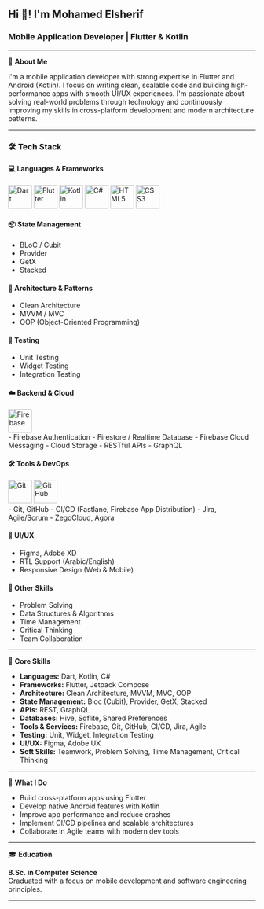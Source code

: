 <h2 align="left">Hi 👋! I'm Mohamed Elsherif</h2>
<h3 align="left">Mobile Application Developer | Flutter & Kotlin</h3>

---

🎯 **About Me**

I'm a mobile application developer with strong expertise in Flutter and Android (Kotlin). I focus on writing clean, scalable code and building high-performance apps with smooth UI/UX experiences. I'm passionate about solving real-world problems through technology and continuously improving my skills in cross-platform development and modern architecture patterns.

---
### 🛠 Tech Stack

#### 💻 Languages & Frameworks
<div align="left">
  <img src="https://cdn.jsdelivr.net/gh/devicons/devicon/icons/dart/dart-original-wordmark.svg" height="48" alt="Dart" />
  <img src="https://cdn.jsdelivr.net/gh/devicons/devicon/icons/flutter/flutter-original.svg" height="48" alt="Flutter" />
  <img src="https://cdn.jsdelivr.net/gh/devicons/devicon/icons/kotlin/kotlin-plain-wordmark.svg" height="48" alt="Kotlin" />
  <img src="https://cdn.jsdelivr.net/gh/devicons/devicon/icons/csharp/csharp-line.svg" height="48" alt="C#" />
  <img src="https://cdn.jsdelivr.net/gh/devicons/devicon/icons/html5/html5-plain-wordmark.svg" height="48" alt="HTML5" />
  <img src="https://cdn.jsdelivr.net/gh/devicons/devicon/icons/css3/css3-plain-wordmark.svg" height="48" alt="CSS3" />
</div>

#### 📦 State Management
- BLoC / Cubit
- Provider
- GetX
- Stacked

#### 🧱 Architecture & Patterns
- Clean Architecture
- MVVM / MVC
- OOP (Object-Oriented Programming)

#### 🧪 Testing
- Unit Testing
- Widget Testing
- Integration Testing

#### ☁️ Backend & Cloud
<div align="left">
  <img src="https://cdn.jsdelivr.net/gh/devicons/devicon/icons/firebase/firebase-plain-wordmark.svg" height="48" alt="Firebase" />
</div>
- Firebase Authentication
- Firestore / Realtime Database
- Firebase Cloud Messaging
- Cloud Storage
- RESTful APIs
- GraphQL

#### 🛠 Tools & DevOps
<div align="left">
  <img src="https://cdn.jsdelivr.net/gh/devicons/devicon/icons/git/git-plain-wordmark.svg" height="48" alt="Git" />
  <img src="https://cdn.jsdelivr.net/gh/devicons/devicon/icons/github/github-original-wordmark.svg" height="48" alt="GitHub" />
</div>
- Git, GitHub
- CI/CD (Fastlane, Firebase App Distribution)
- Jira, Agile/Scrum
- ZegoCloud, Agora

#### 🎨 UI/UX
- Figma, Adobe XD
- RTL Support (Arabic/English)
- Responsive Design (Web & Mobile)

#### 🧠 Other Skills
- Problem Solving
- Data Structures & Algorithms
- Time Management
- Critical Thinking
- Team Collaboration
---------

🧠 **Core Skills**

- **Languages:** Dart, Kotlin, C#
- **Frameworks:** Flutter, Jetpack Compose
- **Architecture:** Clean Architecture, MVVM, MVC, OOP
- **State Management:** Bloc (Cubit), Provider, GetX, Stacked
- **APIs:** REST, GraphQL
- **Databases:** Hive, Sqflite, Shared Preferences
- **Tools & Services:** Firebase, Git, GitHub, CI/CD, Jira, Agile
- **Testing:** Unit, Widget, Integration Testing
- **UI/UX:** Figma, Adobe UX
- **Soft Skills:** Teamwork, Problem Solving, Time Management, Critical Thinking

---

🚀 **What I Do**

- Build cross-platform apps using Flutter
- Develop native Android features with Kotlin
- Improve app performance and reduce crashes
- Implement CI/CD pipelines and scalable architectures
- Collaborate in Agile teams with modern dev tools

---

🎓 **Education**

**B.Sc. in Computer Science**  
Graduated with a focus on mobile development and software engineering principles.

---

